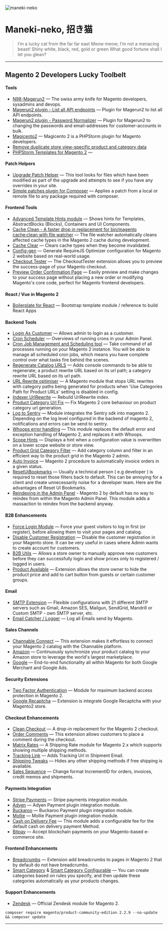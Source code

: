 
![maneki-neko](https://i.imgur.com/6RsLZyI.jpg)

# Maneki-neko, 招き猫


> I’m a lucky cat from the far far east
Meow meow; I’m not a menacing beast!
Shiny white, black, red, gold or green
What good fortune shall I let you glean?

---

## Magento 2 Developers Lucky Toolbelt



#### Tools
- [N98-Magerun2](https://github.com/netz98/n98-magerun2) — The swiss army knife for Magento developers, sysadmins and devops.
- [Magerun2 plugin - List all API endpoints](https://github.com/bitExpert/magerun2-list-api-endpoints) — Plugin for Magerun2 to list all API endpoints.
- [Magerun2 plugin - Password Normalizer](https://github.com/bitExpert/magerun2-password-normalizer) — Plugin for Magerun2 to changing the passwords and email-addresses for customer-accounts in bulk.
- [Magicento2](https://magicento.com/) — Magicento 2 is a PHPStorm plugin for Magento developers.
- [Remove duplicate store view-specific product and category data](https://gist.github.com/erikhansen/d74f8022902b99fd8ce1c28c987fc43b)
- [PHPStorm Templates for Magento 2](https://github.com/staempfli/magento2-phpstorm-templates) — 



#### Patch Helpers
- [Upgrade Patch Helper](https://github.com/AmpersandHQ/ampersand-magento2-upgrade-patch-helper) — This tool looks for files which have been modified as part of the upgrade and attempts to see if you have any overrides in your site.
- [Simple patches plugin for Composer](https://github.com/cweagans/composer-patches) — Applies a patch from a local or remote file to any package required with composer.



#### Frontend Tools
- [Advanced Template Hints module](https://github.com/ho-nl/magento2-Ho_Templatehints) — Shows hints for Templates, AbstractBlocks (Blocks), Containers and UI Components.
- [Cache Clean - A faster drop in replacement for bin/magento cache:clean with file watcher](https://github.com/mage2tv/magento-cache-clean) — The file watcher automatically cleans affected cache types in the Magento 2 cache during development.
- [Cache Clear](https://github.com/danslo/CacheClear) — Clears cache types when they become invalidated.
- [Config-gen](https://github.com/WeareJH/config-gen) — Generate RequireJS Optimizer configuration for Magento 2 website based on real-world usage.
- [Checkout Tester](https://github.com/yireo/Yireo_CheckoutTester2) — The CheckoutTester extension allows you to preview the success-page of your Magento checkout.
- [Preview Order Confirmation Page](https://github.com/magepal/magento2-preview-checkout-success-page/) — Easily preview and make changes to your success page without placing a new order or modifying Magento's core code, perfect for Magento frontend developers.



#### React / Vue in Magento 2
- [Boilerplate for React](https://github.com/integer-net/magento2-reactapp) — Bootstrap template module / reference to build React Apps



#### Backend Tools
- [Login As Customer](https://github.com/magefan/module-login-as-customer) — Allows admin to login as a customer.
- [Cron Scheduler](https://github.com/kiwicommerce/magento2-cron-scheduler) — Overviews of running crons in your Admin Panel.
- [Cron Job Management and Scheduling tool](https://github.com/Ethan3600/magento2-CronjobManager) — Take command of all processes running on your Magento 2 instance. You will be able to manage all scheduled cron jobs, which means you have complete control over what tasks fire behind the scenes.
- [Regenerate Catalog URLS](https://github.com/elgentos/regenerate-catalog-urls) — Adds console commands to be able to regenerate; a product rewrite URL based on its url path; a category rewrite URL based on its url path.
- [URL Rewrite optimiser](https://github.com/fisheyehq/module-url-rewrite-optimiser) — A Magento module that stops URL rewrites with category paths being generated for products when 'Use Categories Path for Product URLs' setting is disabled in config.
- [Indexer UrlRewrite](https://github.com/karliuka/m2.IndexerUrlRewrite) — Rebuild UrlRewrite index.
- [Product Category Url Fix](https://github.com/aune-io/magento2-product-category-url-fix) — Fix Magento 2 core behaviour on product category url generation.
- [Log to Sentry](https://github.com/justbetter/magento2-sentry) — Module integrates the Sentry sdk into magento 2. Depending on the log level configured in the backend of magento 2, notifications and errors can be send to sentry.
- [Whoops error handling](https://github.com/yireo/Yireo_Whoops) — This module replaces the default error and exception handling of Magento 2, and replaces it with Whoops.
- [Scope Hints](https://github.com/avstudnitz/AvS_ScopeHint2) — Displays a hint when a configuration value is overwritten on a lower scope website or store view.
- [Product Grid Category Filter](https://github.com/aune-io/magento2-product-grid-category-filter) — Add category column and filter in an efficient way to the product grid in the Magento 2 admin.
- [Auto Invoice](https://github.com/aune-io/magento2-autoinvoice) — Magento 2 procedure to automatically invoice orders in a given status.
- [ResetUiBookmarks](https://github.com/magenizr/Magenizr_ResetUiBookmarks) — Usually a technical person ( e.g developer ) is required to reset those filters back to default. This can be annoying for a client and create unnecessarily noise for a developer team. Here are the advantages of Reset UI Bookmarks.
- [Reindexing in the Admin Panel](https://github.com/yireo/Yireo_BackendReindexer) - Magento 2 by default has no way to reindex from within the Magento Admin Panel. This module adds a massaction to reindex from the backend anyway.



#### B2B Enhancements
- [Force Login Module](https://github.com/bitExpert/magento2-force-login) — Force your guest visitors to log in first (or register), before allowing them to visit your pages and catalog.
- [Disable Customer Registration](https://github.com/deved-it/magento2-disable-customer-registration) — Disable the customer registration in your Magento store. It can be very useful in cases where Admin wants to create account for customers.
- [B2B Utils](https://github.com/aune-io/magento2-b2butils) — Allows a store owner to manually approve new customers before they can successfully login and show prices only to registered / logged in users.                                                                                                                                                           
- [Product Available](https://github.com/karliuka/m2.ProductAvailable) — Extension allows the store owner to hide the product price and add to cart button from guests or certain customer groups. 



#### Email
- [SMTP Extension](https://github.com/mageplaza/magento-2-smtp) — Flexible configurations with 21 different SMTP servers such as Gmail, Amazon SES, Mailgun, SendGrid, Mandrill or Custom SMTP - own SMTP server, etc.
- [Email Catcher / Logger](https://github.com/experius/Magento-2-Module-Experius-Email-Catcher) — Log all Emails send by Magento.



#### Sales Channels
- [Channable Connect](https://github.com/Magmodules/magento2-channable) — This extension makes it effortless to connect your Magento 2 catalog with the Channable platform.
- [Amazon](https://marketplace.magento.com/magento-module-amazon.html) — Continuously synchronize your product catalog to your Amazon store to leverage the world's largest marketplace.
- [Google](https://marketplace.magento.com/magento-google-shopping-ads.html) — End-to-end functionality all within Magento for both Google Merchant and Google Ads.



#### Security Extensions
- [Two Factor Authentication](https://github.com/magento/magespecialist_TwoFactorAuth) — Module for maximum backend access protection in Magento 2.
- [Google Recaptcha](https://github.com/karliuka/m2.ReCaptcha) — Extension is integrate Google Recaptcha with your Magento2 store.



#### Checkout Enhancements
- [Clean Checkout](https://github.com/danslo/CleanCheckout) — A drop-in replacement for the Magento 2 checkout.
- [Order Comments](https://github.com/boldcommerce/magento2-ordercomments) — This extension allows customers to place a comment during the checkout.
- [Matrix Rates](https://github.com/webshopapps/module-matrixrate) — A Shipping Rate module for Magento 2.x which supports showing multiple shipping methods.
- [Tracking Link](https://github.com/karliuka/m2.TrackingLink) — Adds Tracking Url in Shipment Email.
- [Shipping Tweaks](https://github.com/karliuka/m2.ShippingTweaks) — Hides any other shipping methods if free shipping is available.
- [Sales Sequence](https://github.com/karliuka/m2.SalesSequence) — Change format IncrementID for orders, invoices, credit memos and shipments.



#### Payments Integration
- [Stripe Payments](https://github.com/aune-io/magento2-stripe) — Stripe payments integration module.
- [Adyen](https://github.com/Adyen/adyen-magento2) — Adyen Payment plugin integration module.
- [Buckaroo](https://github.com/tig-nl/buckaroo-magento2) — Buckaroo Payment plugin integration module.
- [Mollie](https://github.com/mollie/magento2) — Mollie Payment plugin integration module.
- [Cash on Delivery Fee](https://github.com/bragento/magento2-cash-on-delivery-fee) — This module adds a configurable fee for the default cash on delivery payment Method.
- [Bitpay](https://bitpay.com/integrations/magento2) —  Accept blockchain payments on your Magento-based e-commerce site.



#### Frontend Enhancements 
- [Breadcrumbs](https://github.com/karliuka/m2.Breadcrumbs) — Extension add breadcrumbs to pages in Magento 2 that by default do not have breadcrumbs.                       
- [Smart Category](https://github.com/karliuka/m2.SmartCategory) & [Smart Category Configurable](https://github.com/karliuka/m2.SmartCategoryConfigurable) — You can create categories based on rules you specify, and then update these categories automatically as your products changes.


#### Support Enhancements
- [Zendesk](https://github.com/wagento/zendesk) — Official Zendesk module for Magento 2.



```
composer require magento/product-community-edition 2.2.9 --no-update && composer update
```

---